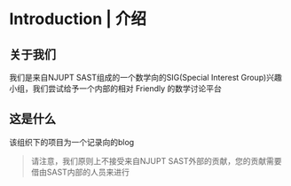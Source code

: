 # Introduction | 介绍
## 关于我们
我们是来自NJUPT SAST组成的一个数学向的SIG(Special Interest Group)兴趣小组，我们尝试给予一个内部的相对 Friendly 的数学讨论平台

## 这是什么
该组织下的项目为一个记录向的blog

> 请注意，我们原则上不接受来自NJUPT SAST外部的贡献，您的贡献需要借由SAST内部的人员来进行

